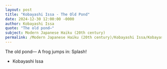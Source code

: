 ```yaml
---
layout: post
title: "Kobayashi Issa - The Old Pond"
date: 2024-12-30 12:00:00 -0000
author: Kobayashi Issa
quote: "The old pond—"
subject: Modern Japanese Haiku (20th century)
permalink: /Modern Japanese Haiku (20th century)/Kobayashi Issa/Kobayashi Issa - The Old Pond
---
```


The old pond—
A frog jumps in:
Splash!

- Kobayashi Issa
